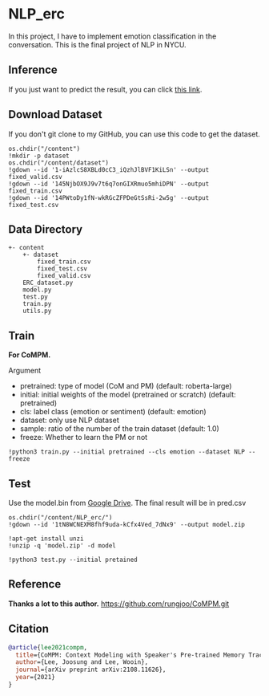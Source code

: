 # NLP_erc
In this project, I have to implement emotion classification in the conversation. This is the final project of NLP in NYCU.

## Inference
If you just want to predict the result, you can click [this link](https://colab.research.google.com/drive/1aPiXwO73QrMLHYFmq2_QCWQ7cPKXJfIQ?usp=sharing).

## Download Dataset
If you don't git clone to my GitHub, you can use this code to get the dataset.
```
os.chdir("/content")
!mkdir -p dataset
os.chdir("/content/dataset")
!gdown --id '1-iAzlcS8XBLd0cC3_iQzhJlBVF1KiLSn' --output fixed_valid.csv
!gdown --id '145NjbOX9J9v7t6q7onGIXRmuo5mhiDPN' --output fixed_train.csv
!gdown --id '14PWtoDy1fN-wkRGcZFPDeGtSsRi-2w5g' --output fixed_test.csv
```

## Data Directory
```text
+- content
    +- dataset
        fixed_train.csv
        fixed_test.csv
        fixed_valid.csv
    ERC_dataset.py
    model.py
    test.py
    train.py
    utils.py
```

## Train
**For CoMPM.**

Argument
- pretrained: type of model (CoM and PM) (default: roberta-large)
- initial: initial weights of the model (pretrained or scratch) (default: pretrained)
- cls: label class (emotion or sentiment) (default: emotion)
- dataset: only use NLP dataset
- sample: ratio of the number of the train dataset (default: 1.0)
- freeze: Whether to learn the PM or not
```
!python3 train.py --initial pretrained --cls emotion --dataset NLP --freeze
```

## Test
Use the model.bin from [Google Drive](https://drive.google.com/uc?id=1tN8WCNEXM8fhf9uda-kCfx4Ved_7dNx9).
The final result will be in pred.csv
```
os.chdir("/content/NLP_erc/")
!gdown --id '1tN8WCNEXM8fhf9uda-kCfx4Ved_7dNx9' --output model.zip

!apt-get install unzi
!unzip -q 'model.zip' -d model
```
```
!python3 test.py --initial pretained
```

## Reference
**Thanks a lot to this author.**
https://github.com/rungjoo/CoMPM.git

## Citation

```bibtex
@article{lee2021compm,
  title={CoMPM: Context Modeling with Speaker's Pre-trained Memory Tracking for Emotion Recognition in Conversation},
  author={Lee, Joosung and Lee, Wooin},
  journal={arXiv preprint arXiv:2108.11626},
  year={2021}
}
```

